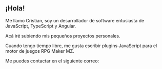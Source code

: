 ## ¡Hola!

Me llamo Cristian, soy un desarrollador de software entusiasta de JavaScript, TypeScript y Angular.

Acá iré subiendo mis pequeños proyectos personales.

Cuando tengo tiempo libre, me gusta escribir plugins JavaScript para el motor de juegos RPG Maker MZ.

Me puedes contactar en el siguiente correo:
